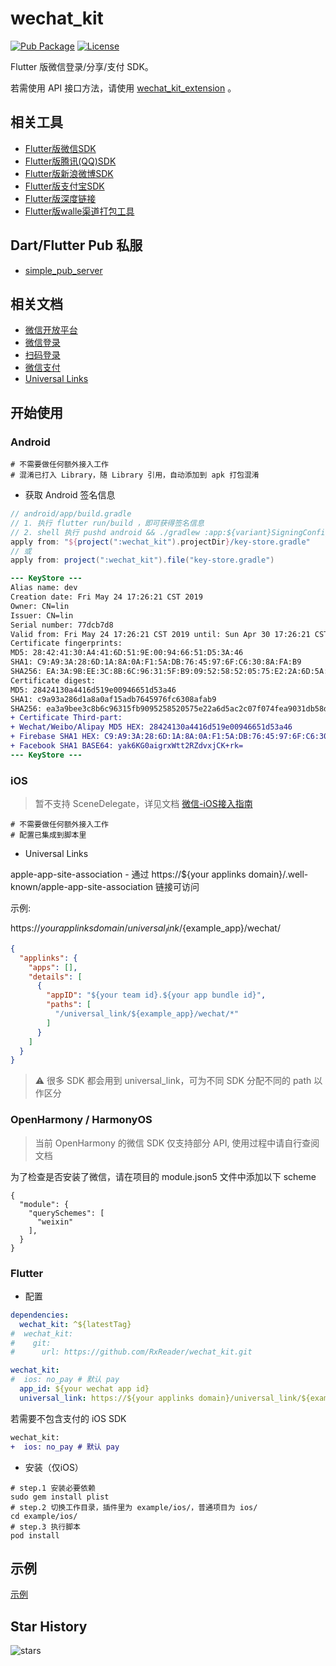 # wechat_kit

[![Pub Package](https://img.shields.io/pub/v/wechat_kit.svg)](https://pub.dev/packages/wechat_kit)
[![License](https://img.shields.io/github/license/RxReader/wechat_kit)](https://github.com/RxReader/wechat_kit/blob/master/LICENSE)

Flutter 版微信登录/分享/支付 SDK。

若需使用 API 接口方法，请使用 [wechat_kit_extension](https://pub.flutter-io.cn/packages/wechat_kit_extension) 。

## 相关工具

* [Flutter版微信SDK](https://github.com/RxReader/wechat_kit)
* [Flutter版腾讯(QQ)SDK](https://github.com/RxReader/tencent_kit)
* [Flutter版新浪微博SDK](https://github.com/RxReader/weibo_kit)
* [Flutter版支付宝SDK](https://github.com/RxReader/alipay_kit)
* [Flutter版深度链接](https://github.com/RxReader/link_kit)
* [Flutter版walle渠道打包工具](https://github.com/RxReader/walle_kit)

## Dart/Flutter Pub 私服

* [simple_pub_server](https://github.com/RxReader/simple_pub_server)

## 相关文档

* [微信开放平台](https://open.weixin.qq.com/)
* [微信登录](https://open.weixin.qq.com/cgi-bin/showdocument?action=dir_list&t=resource/res_list&verify=1&id=open1419317851&token=&lang=zh_CN)
* [扫码登录](https://open.weixin.qq.com/cgi-bin/showdocument?action=dir_list&t=resource/res_list&verify=1&id=215238808828h4XN&token=&lang=zh_CN)
* [微信支付](https://open.weixin.qq.com/cgi-bin/showdocument?action=dir_list&t=resource/res_list&verify=1&id=open1419317780&token=&lang=zh_CN)
* [Universal Links](https://developer.apple.com/documentation/uikit/inter-process_communication/allowing_apps_and_websites_to_link_to_your_content)

## 开始使用

### Android

```
# 不需要做任何额外接入工作
# 混淆已打入 Library，随 Library 引用，自动添加到 apk 打包混淆
```

* 获取 Android 签名信息

```groovy
// android/app/build.gradle
// 1. 执行 flutter run/build ，即可获得签名信息
// 2. shell 执行 pushd android && ./gradlew :app:${variant}SigningConfig && popd (variant: debug/release/profile、flavorDebug/flavorRelease/flavorProfile)，即可获得签名信息
apply from: "${project(":wechat_kit").projectDir}/key-store.gradle"
// 或
apply from: project(":wechat_kit").file("key-store.gradle")
```

```diff
--- KeyStore ---
Alias name: dev
Creation date: Fri May 24 17:26:21 CST 2019
Owner: CN=lin
Issuer: CN=lin
Serial number: 77dcb7d8
Valid from: Fri May 24 17:26:21 CST 2019 until: Sun Apr 30 17:26:21 CST 2119
Certificate fingerprints:
MD5: 28:42:41:30:A4:41:6D:51:9E:00:94:66:51:D5:3A:46
SHA1: C9:A9:3A:28:6D:1A:8A:0A:F1:5A:DB:76:45:97:6F:C6:30:8A:FA:B9
SHA256: EA:3A:9B:EE:3C:8B:6C:96:31:5F:B9:09:52:58:52:05:75:E2:2A:6D:5A:C2:C0:7F:07:4F:EA:90:31:DB:58:D8
Certificate digest:
MD5: 28424130a4416d519e00946651d53a46
SHA1: c9a93a286d1a8a0af15adb7645976fc6308afab9
SHA256: ea3a9bee3c8b6c96315fb9095258520575e22a6d5ac2c07f074fea9031db58d8
+ Certificate Third-part:
+ Wechat/Weibo/Alipay MD5 HEX: 28424130a4416d519e00946651d53a46
+ Firebase SHA1 HEX: C9:A9:3A:28:6D:1A:8A:0A:F1:5A:DB:76:45:97:6F:C6:30:8A:FA:B9
+ Facebook SHA1 BASE64: yak6KG0aigrxWtt2RZdvxjCK+rk=
--- KeyStore ---
```

### iOS

> 暂不支持 SceneDelegate，详见文档 [微信-iOS接入指南](https://developers.weixin.qq.com/doc/oplatform/Mobile_App/Access_Guide/iOS.html)

```
# 不需要做任何额外接入工作
# 配置已集成到脚本里
```

* Universal Links

apple-app-site-association - 通过 https://${your applinks domain}/.well-known/apple-app-site-association 链接可访问

示例: 

https://${your applinks domain}/universal_link/${example_app}/wechat/

```json
{
  "applinks": {
    "apps": [],
    "details": [
      {
        "appID": "${your team id}.${your app bundle id}",
        "paths": [
          "/universal_link/${example_app}/wechat/*"
        ]
      }
    ]
  }
}
```

> ⚠️ 很多 SDK 都会用到 universal_link，可为不同 SDK 分配不同的 path 以作区分

### OpenHarmony / HarmonyOS

> 当前 OpenHarmony 的微信 SDK 仅支持部分 API, 使用过程中请自行查阅文档

为了检查是否安装了微信，请在项目的 module.json5 文件中添加以下 scheme

```json5
{
  "module": {
    "querySchemes": [
      "weixin"
    ],
  }
}
```

### Flutter

* 配置

```yaml
dependencies:
  wechat_kit: ^${latestTag}
#  wechat_kit:
#    git:
#      url: https://github.com/RxReader/wechat_kit.git

wechat_kit:
#  ios: no_pay # 默认 pay
  app_id: ${your wechat app id}
  universal_link: https://${your applinks domain}/universal_link/${example_app}/wechat/
```

若需要不包含支付的 iOS SDK

```diff
wechat_kit:
+  ios: no_pay # 默认 pay
```

* 安装（仅iOS）

```shell
# step.1 安装必要依赖
sudo gem install plist
# step.2 切换工作目录，插件里为 example/ios/，普通项目为 ios/
cd example/ios/
# step.3 执行脚本
pod install
```

## 示例

[示例](./example/lib/main.dart)

## Star History

![stars](https://starchart.cc/rxreader/wechat_kit.svg)
